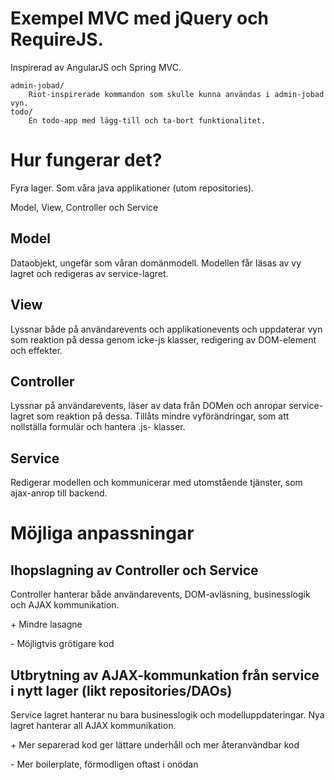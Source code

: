 Exempel MVC med jQuery och RequireJS.
===============
Inspirerad av AngularJS och Spring MVC.

	admin-jobad/
		Riot-inspirerade kommandon som skulle kunna användas i admin-jobad vyn.
	todo/
		En todo-app med lägg-till och ta-bort funktionalitet.

# Hur fungerar det?

Fyra lager. Som våra java applikationer (utom repositories).

Model, View, Controller och Service

## Model
Dataobjekt, ungefär som våran domänmodell. Modellen får läsas av vy lagret och redigeras av service-lagret.

## View
Lyssnar både på användarevents och applikationevents och uppdaterar vyn som reaktion på dessa genom icke-js klasser, redigering av DOM-element och effekter.

## Controller
Lyssnar på användarevents, läser av data från DOMen och anropar service-lagret som reaktion på dessa. Tillåts mindre vyförändringar, som att nollställa formulär och hantera .js- klasser.

## Service
Redigerar modellen och kommunicerar med utomstående tjänster, som ajax-anrop till backend.


# Möjliga anpassningar
## Ihopslagning av Controller och Service

Controller hanterar både användarevents, DOM-avläsning, businesslogik och AJAX kommunikation.

\+ Mindre lasagne

\- Möjligtvis grötigare kod

## Utbrytning av AJAX-kommunkation från service i nytt lager (likt repositories/DAOs)
Service lagret hanterar nu bara businesslogik och modelluppdateringar. Nya lagret hanterar all AJAX kommunikation.

\+ Mer separerad kod ger lättare underhåll och mer återanvändbar kod

\- Mer boilerplate, förmodligen oftast i onödan